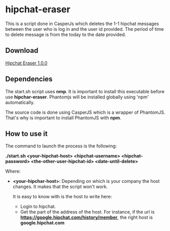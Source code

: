 # hipchat-eraser

This is a script done in CasperJs which deletes the 1-1 hipchat messages between the user who is log in and the user id provided. The period of time to delete message is from the today to the date provided.

## Download

[Hipchat Eraser 1.0.0](https://github.com/mcanovas/hipchat-eraser/archive/1.0.0.zip)

## Dependencies

The start.sh script uses **nmp**. It is important to install this executable before use **hipchar-eraser**. Phantomjs will be installed globally using 'npm' automatically.

The source code is done using CasperJS which is a wrapper of PhantomJS. That's why is important to install PhantomJS with **npm**.

## How to use it

The command to launch the process is the following:

**./start.sh \<your-hipchat-host\> \<hipchat-username\> \<hipchat-password\> \<the-other-user-hipchat-id\> \<date-until-delete\>**

Where:

 * **\<your-hipchar-host\>**: Depending on which is your company the host changes. It makes that the script won't work. 

 	It is easy to know with is the host to write here:
 	* Login to hipchat.
 	* Get the part of the address of the host. For instance, if the url is **https://google.hipchat.com/history/member**, the right host is **google.hipchat.com**